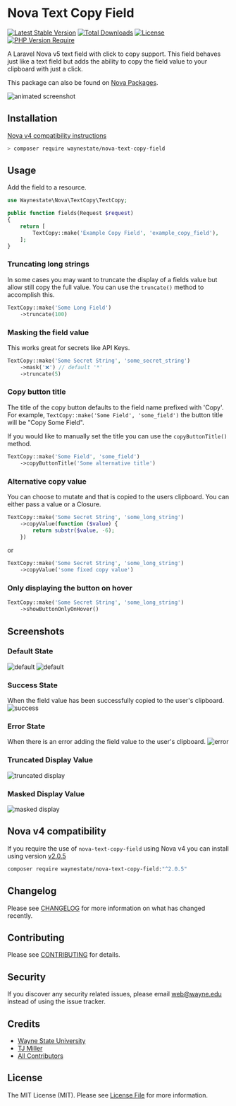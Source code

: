 # Nova Text Copy Field

[![Latest Stable Version](http://poser.pugx.org/waynestate/nova-text-copy-field/v)](https://packagist.org/packages/waynestate/nova-text-copy-field) [![Total Downloads](http://poser.pugx.org/waynestate/nova-text-copy-field/downloads)](https://packagist.org/packages/waynestate/nova-text-copy-field) [![License](http://poser.pugx.org/waynestate/nova-text-copy-field/license)](https://packagist.org/packages/waynestate/nova-text-copy-field) [![PHP Version Require](http://poser.pugx.org/waynestate/nova-text-copy-field/require/php)](https://packagist.org/packages/waynestate/nova-text-copy-field)

A Laravel Nova v5 text field with click to copy support. This field behaves just like a text field but adds the ability to copy the field value to your clipboard with just a click.

This package can also be found on [Nova Packages](https://novapackages.com/packages/waynestate/nova-text-copy-field).

![animated screenshot](.docs/animated.gif)

## Installation

[Nova v4 compatibility instructions](https://github.com/waynestate/nova-text-copy-field#nova-v4-compatibility)

```bash
> composer require waynestate/nova-text-copy-field
```

## Usage
Add the field to a resource.

```php
use Waynestate\Nova\TextCopy\TextCopy;

public function fields(Request $request)
{
    return [
        TextCopy::make('Example Copy Field', 'example_copy_field'),
    ];
}
```

### Truncating long strings
In some cases you may want to truncate the display of a fields value but allow still copy the full value. You can use the `truncate()` method to accomplish this.

```php
TextCopy::make('Some Long Field')
    ->truncate(100)
```

### Masking the field value
This works great for secrets like API Keys.

```php
TextCopy::make('Some Secret String', 'some_secret_string')
    ->mask('❌') // default '*'
    ->truncate(5)
```

### Copy button title
The title of the copy button defaults to the field name prefixed with 'Copy'. For example, `TextCopy::make('Some Field', 'some_field')` the button title will be "Copy Some Field".

If you would like to manually set the title you can use the `copyButtonTitle()` method.

```php
TextCopy::make('Some Field', 'some_field')
    ->copyButtonTitle('Some alternative title')
```

### Alternative copy value
You can choose to mutate and that is copied to the users clipboard. You can either pass a value or a Closure.

```php
TextCopy::make('Some Secret String', 'some_long_string')
    ->copyValue(function ($value) {
        return substr($value, -6);
    })
```

or 

```php
TextCopy::make('Some Secret String', 'some_long_string')
    ->copyValue('some fixed copy value')
```

### Only displaying the button on hover
```php
TextCopy::make('Some Secret String', 'some_long_string')
    ->showButtonOnlyOnHover()
```

## Screenshots
### Default State
![default](.docs/default.png)
![default](.docs/index.png)

### Success State
When the field value has been successfully copied to the user's clipboard.
![success](.docs/success.png)

### Error State
When there is an error adding the field value to the user's clipboard.
![error](.docs/error.png)

### Truncated Display Value
![truncated display](.docs/truncated-screenshot.png)

### Masked Display Value
![masked display](.docs/masked-screenshot.png)

## Nova v4 compatibility
If you require the use of `nova-text-copy-field` using Nova v4 you can install using version [v2.0.5](https://github.com/waynestate/nova-text-copy-field/releases/tag/v2.0.5)

```bash
composer require waynestate/nova-text-copy-field:"^2.0.5"
```

## Changelog
Please see [CHANGELOG](CHANGELOG.md) for more information on what has changed recently.

## Contributing
Please see [CONTRIBUTING](CONTRIBUTING.md) for details.

## Security
If you discover any security related issues, please email web@wayne.edu instead of using the issue tracker.

## Credits
- [Wayne State University](https://github/waynestate)
- [TJ Miller](https://github.com/sixlive)
- [All Contributors](../../contributors)

## License
The MIT License (MIT). Please see [License File](LICENSE.md) for more information.
